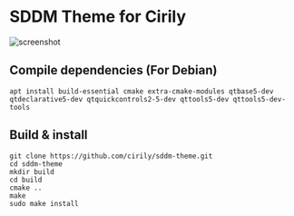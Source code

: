 # SDDM Theme for Cirily

![screenshot](screenshot.png)

## Compile dependencies (For Debian)

```shell
apt install build-essential cmake extra-cmake-modules qtbase5-dev qtdeclarative5-dev qtquickcontrols2-5-dev qttools5-dev qttools5-dev-tools
```

## Build & install 
```shell
git clone https://github.com/cirily/sddm-theme.git
cd sddm-theme
mkdir build
cd build
cmake ..
make
sudo make install
```
